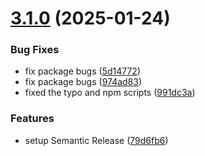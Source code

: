 # [3.1.0](https://github.com/TogetherCrew/mongo-lib/compare/v3.0.79...v3.1.0) (2025-01-24)


### Bug Fixes

* fix package bugs ([5d14772](https://github.com/TogetherCrew/mongo-lib/commit/5d147720a32e459477e8a93a4ba11a3449032ca7))
* fix package bugs ([974ad83](https://github.com/TogetherCrew/mongo-lib/commit/974ad839733d4a99d0a41a2ead652f7d4df044a5))
* fixed the typo and npm scripts ([991dc3a](https://github.com/TogetherCrew/mongo-lib/commit/991dc3a36848318dd7a309aeb884506b9797ee62))


### Features

* setup Semantic Release ([79d6fb6](https://github.com/TogetherCrew/mongo-lib/commit/79d6fb66f93e244a0d76bb09317221c01dfd051c))

